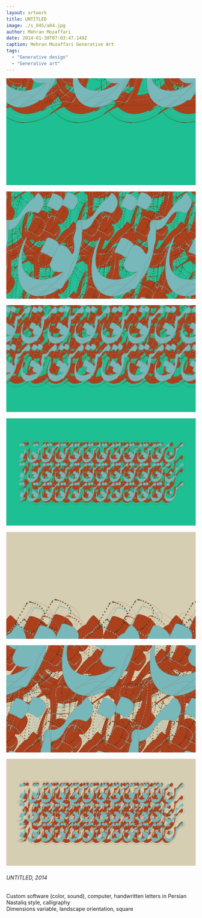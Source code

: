 ```yaml
---
layout: artwork
title: UNTITLED
image: ./s_045/a04.jpg
author: Mehran Mozaffari
date: 2014-01-30T07:03:47.149Z
caption: Mehran Mozaffari Generative Art
tags: 
  - "Generative design"
  - "Generative art"
---
```


![UNTITLED - Mehran Mozaffari Generative Art](./s_045/a01.jpg)

![UNTITLED - Mehran Mozaffari Generative Art](./s_045/a02.jpg)

![UNTITLED - Mehran Mozaffari Generative Art](./s_045/a04.jpg)

![UNTITLED - Mehran Mozaffari Generative Art](./s_045/a05.jpg) 

![UNTITLED - Mehran Mozaffari Generative Art](./s_045/a06.jpg)

![UNTITLED - Mehran Mozaffari Generative Art](./s_045/a07.jpg)

![UNTITLED - Mehran Mozaffari Generative Art](./s_045/a08.jpg)


###### UNTITLED, 2014
Custom software (color, sound), computer, handwritten letters in Persian Nastaliq style, calligraphy <br>
Dimensions variable, landscape orientation, square